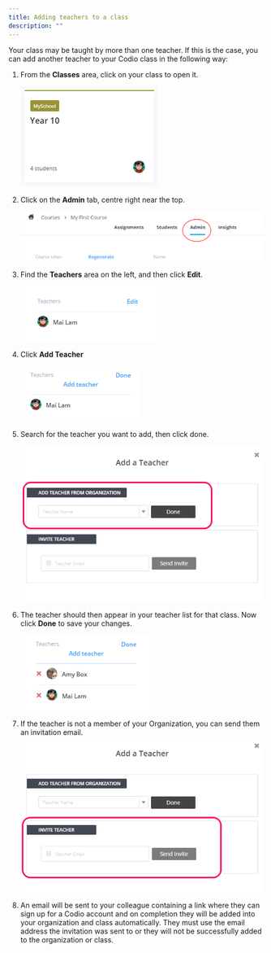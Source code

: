 ```yaml
---
title: Adding teachers to a class
description: ""
---
```



Your class may be taught by more than one teacher. If this is the case, you can add another teacher to your Codio class in the following way:


1. From the **Classes** area, click on your class to open it.

    ![Classes](/img/manage_classes/year_10_class.png)

1. Click on the **Admin** tab, centre right near the top.

    ![ClassAdmin](/img/manage_classes/adding_teachers/admin_tab.png)

1. Find the **Teachers** area on the left, and then click **Edit**.

    ![EditTeacher](/img/manage_classes/adding_teachers/edit_teachers.png)

1. Click **Add Teacher**

    ![Add Teacher](/img/manage_classes/adding_teachers/add_teacher.png)

1. Search for the teacher you want to add, then click done.

    ![Search Teacher](/img/manage_classes/adding_teachers/search_teacher.png)

1. The teacher should then appear in your teacher list for that class. Now click **Done** to save your changes.

    ![Teacher Added](/img/manage_classes/adding_teachers/teacher_added.png)

1. If the teacher is not a member of your Organization, you can send them an invitation email.
    ![Invite Teacher](/img/manage_classes/adding_teachers/inviteteacher.png)

1. An email will be sent to your colleague containing a link where they can sign up for a Codio account and on completion they will be added into your organization and class automatically. They must use the email address the invitation was sent to or they will not be successfully added to the organization or class.
